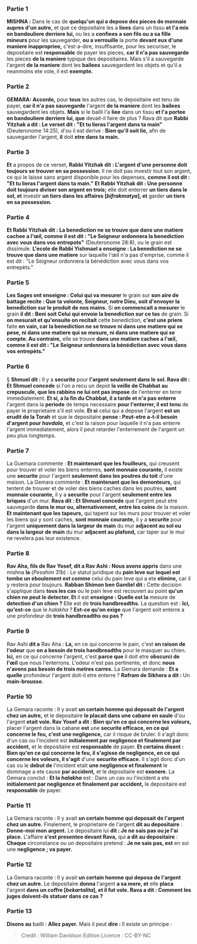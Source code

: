 
### Partie 1
<strong>MISHNA :</strong> Dans le cas de <b>quelqu'un qui a depose des pieces de monnaie aupres d'un autre,</b> et que ce depositaire les a <b>liees</b> dans un tissu <b>et l'a mis en bandouliere derriere lui,</b> ou les a <b>confiees a son fils ou a sa fille mineurs</b> pour les sauvegarder, <b>ou a verrouille</b> la porte <b>devant eux d'une maniere inappropriee,</b> c'est-a-dire, insuffisante, pour les securiser, le depositaire est <b>responsable</b> de payer les pieces, <b>car il n'a pas sauvegarde</b> les pieces <b>de la maniere</b> typique des depositaires. Mais s'il a sauvegarde</b> l'argent <b>de la maniere</b> dont les <b>bailees</b> sauvegardent les objets et qu'il a neanmoins ete vole, il est <b>exempte.</b>

### Partie 2
<strong>GEMARA:</strong> <b>Accorde,</b> pour <b>tous</b> les autres cas, le depositaire est tenu de payer, <b>car il n'a pas sauvegarde</b> l'argent <b>de la maniere</b> dont les <b>bailees</b> sauvegardent les objets. <b>Mais</b> si le bailli l'a <b>liee</b> dans un tissu <b>et l'a portee en bandouliere derriere lui, que</b> devait-il faire de plus ? Rava dit</b> que <b>Rabbi Yitzhak a dit : Le verset dit : "Et tu lieras l'argent dans ta main"</b> (Deuteronome 14:25), d'ou il est derive : <b>Bien qu'il soit lie,</b> afin de sauvegarder l'argent, <b>il</b> doit <b>etre dans ta main.</b>

### Partie 3
<b>Et</b> a propos de ce verset, <b>Rabbi Yitzhak dit : L'argent d'une personne doit toujours se trouver en sa possession.</b> Il ne doit pas investir tout son argent, ce qui le laisse sans argent disponible pour les depenses, <b>comme il est dit : "Et tu lieras l'argent dans ta main." Et Rabbi Yitzhak dit : Une personne doit toujours diviser son argent en trois;</b> elle doit enterrer <b>un tiers dans le sol, et</b> investir <b>un tiers dans les affaires [<i>bifrakmatya</i>], et</b> garder <b>un tiers en sa possession.</b>

### Partie 4
<b>Et Rabbi Yitzhak dit : La benediction ne se trouve que dans une matiere cachee a l'œil, comme il est dit : "Le Seigneur ordonnera la benediction avec vous dans vos entrepots"</b> (Deuteronome 28:8), ou le grain est dissimule. <b>L'ecole de Rabbi Yishmael a enseigne : La benediction ne se trouve que dans une matiere</b> sur laquelle l'œil n'a pas d'emprise, comme il est dit : "Le Seigneur ordonnera la bénédiction avec vous dans vos entrepèts."</b>

### Partie 5
<b>Les Sages ont enseigne : Celui qui va mesurer</b> le grain sur <b>son aire de battage recite : Que ta volonte, Seigneur, notre Dieu, soit d'envoyer la benediction sur le produit de nos mains.</b> Si <b>on commencait a mesurer</b> le grain <b>il dit : Beni soit Celui qui envoie la benediction sur ce tas</b> de grain. Si <b>on mesurait et qu'ensuite on recitait</b> cette benediction, <b>c'est une priere</b> faite <b>en vain, car la benediction ne se trouve ni dans une matiere qui se pese, ni dans une matiere qui se mesure, ni dans une matiere qui se compte. Au contraire,</b> elle se trouve <b>dans une matiere cachee a l'œil, comme il est dit : "Le Seigneur ordonnera la bénédiction avec vous dans vos entrepèts."</b>

### Partie 6
§ <b>Shmuel dit :</b> Il y a <b>securite</b> pour <b>l'argent seulement dans le sol. Rava dit : Et Shmuel concede</b> si l'on a recu un depot <b>la veille de Chabbat au crepuscule, que les rabbins ne lui ont pas impose</b> de l'enterrer en terre immediatement. <b>Et si, a la fin du Chabbat, il a tarde et n'a pas enterre</b> l'argent dans la <b>periode</b> de temps necessaire <b>pour l'enterrer, il est tenu</b> de payer le proprietaire s'il est vole. <b>Et si</b> celui qui a depose l'argent <b>est un erudit de la Torah</b> et que le depositaire <b>pense : Peut-etre a-t-il besoin d'argent pour <i>havdala</i>,</b> et c'est la raison pour laquelle il n'a pas enterre l'argent immediatement, alors il peut retarder l'enterrement de l'argent un peu plus longtemps.

### Partie 7
La Guemara commente : <b>Et maintenant que les fouilleurs,</b> qui creusent pour trouver et voler les biens enterres, <b>sont monnaie courante,</b> il existe une <b>securite</b> pour l'argent <b>seulement dans les poutres du toit</b> d'une maison. La Gemara commente : <b>Et maintenant que les demonteurs,</b> qui tentent de trouver et de voler des biens caches dans les poutres, <b>sont monnaie courante,</b> il y a <b>securite</b> pour l'argent <b>seulement entre les briques</b> d'un mur. <b>Rava dit : Et Shmuel concede</b> que l'argent peut etre sauvegarde <b>dans le mur ou, alternativement, entre les coins</b> de la maison. <b>Et maintenant que les tapeurs,</b> qui tapent sur les murs pour trouver et voler les biens qui y sont caches, <b>sont monnaie courante,</b> il y a <b>securite</b> pour l'argent <b>uniquement dans la largeur de main</b> du mur <b>adjacent au sol ou dans la largeur de main</b> du mur <b>adjacent au plafond,</b> car taper sur le mur ne revelera pas leur existence.

### Partie 8
<b>Rav Aha, fils de Rav Yosef, dit a Rav Ashi : Nous avons appris</b> dans une mishna <b>la</b> (<i>Pesahim</i> 31b) : Le statut juridique du <b>pain leve sur lequel est tombe un eboulement est comme</b> celui du pain leve qui a ete <b>elimine,</b> car il y restera pour toujours. <b>Rabban Shimon ben Gamliel dit :</b> Cette decision s'applique dans <b>tous les cas</b> ou le pain leve est recouvert au point <b>qu'un chien ne peut le detecter. Et</b> il est <b>enseigne : Quelle est la</b> mesure de <b>detection d'un chien ?</b> Elle est de <b>trois handbreadths.</b> La question est : <b>Ici, qu'est-ce</b> que le <i>halakha</i> ? <b>Est-ce qu'on exige</b> que l'argent soit enterre a une profondeur de <b>trois handbreadths ou pas ?</b>

### Partie 9
Rav Ashi <b>dit a</b> Rav Aha : <b>La,</b> en ce qui concerne le pain, c'est <b>en raison de l'odeur</b> que <b>on a besoin de trois handbreadths</b> pour le masquer au chien. <b>Ici,</b> en ce qui concerne l'argent, c'est <b>parce que</b> il doit etre <b>obscurci de l'œil</b> que nous l'enterrons. L'odeur n'est pas pertinente, et donc <b>nous n'avons pas besoin de trois metres carres.</b> La Gemara demande : <b>Et a quelle</b> profondeur l'argent doit-il etre enterre ? <b>Rafram de Sikhera a dit : </b> Un <b>main-brousse.</b>

### Partie 10
La Gemara raconte : Il y avait <b>un certain homme qui deposait de l'argent chez un autre,</b> et le depositaire <b>le placait dans une cabane en saule</b> d'ou l'argent <b>etait vole. Rav Yosef a dit : Bien qu'en ce qui concerne les voleurs,</b> placer l'argent dans la cabane <b>est</b> une <b>securite efficace, en ce qui concerne le feu, c'est une negligence,</b> car il risque de bruler. Il s'agit donc d'un cas ou l'incident est <b>initialement par negligence et finalement par accident,</b> et le depositaire est <b>responsable</b> de payer. <b>Et certains disent : Bien qu'en ce qui concerne le feu, il s'agisse de negligence, en ce qui concerne les voleurs, il s'agit</b> d'une <b>securite efficace.</b> Il s'agit donc d'un cas ou le <b>debut de</b> l'incident etait <b>une negligence et finalement</b> le dommage a ete cause <b>par accident,</b> et le depositaire est <b>exonere.</b> La Gemara conclut : <b>Et la <i>halakha</i></b> est : Dans un cas ou l'incident a ete <b>initialement par negligence et finalement par accident,</b> le depositaire est <b>responsable</b> de payer.

### Partie 11
La Gemara raconte : Il y avait <b>un certain homme qui deposait de l'argent chez un autre.</b> Finalement, le proprietaire de l'argent <b>dit au depositaire</b> : <b>Donne-moi mon argent.</b> Le depositaire lui <b>dit : Je ne sais pas ou je l'ai place.</b> L'affaire <b>s'est presentee devant Rava,</b> qui <b>a dit au depositaire</b> : <b>Chaque</b> circonstance ou un depositaire pretend : <b>Je ne sais pas, est</b> en soi une <b>negligence ; va payer.</b>

### Partie 12
La Gemara raconte : Il y avait <b>un certain homme qui deposa de l'argent chez un autre.</b> Le depositaire <b>donna</b> l'argent <b>a sa mere, et</b> elle <b>placa</b> l'argent <b>dans un coffre [<i>bekartalita</i>], et il fut vole. Rava a dit : Comment les juges doivent-ils statuer dans ce cas ?</b>

### Partie 13
<b>Disons au</b> bailli : <b>Allez payer.</b> Mais il peut <b>dire : </b> Il existe un principe :

>Credit : William Davidson Edition
>Licence : CC-BY-NC